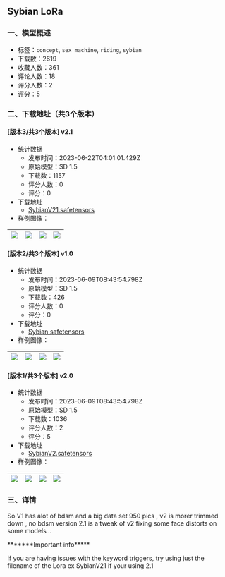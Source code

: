 ## Sybian LoRa
### 一、模型概述

- 标签：`concept`, `sex machine`, `riding`, `sybian`
- 下载数：2619
- 收藏人数：361
- 评论人数：18
- 评分人数：2
- 评分：5

### 二、下载地址（共3个版本）

#### [版本3/共3个版本] v2.1

- 统计数据
  - 发布时间：2023-06-22T04:01:01.429Z
  - 原始模型：SD 1.5
  - 下载数：1157
  - 评分人数：0
  - 评分：0
- 下载地址
  - [SybianV21.safetensors](https://civitai.com/api/download/models/92265)
- 样例图像：

| <img src="https://image.civitai.com/xG1nkqKTMzGDvpLrqFT7WA/91f3e827-5517-49b2-b578-643222e3a5c8/width=450/1103100.jpeg" /> | <img src="https://image.civitai.com/xG1nkqKTMzGDvpLrqFT7WA/ec703a59-9bbb-4002-a505-585c4651fdbe/width=450/1103096.jpeg" /> | <img src="https://image.civitai.com/xG1nkqKTMzGDvpLrqFT7WA/da84ea09-e10e-41d7-aa14-d40ff913cc04/width=450/1103101.jpeg" /> | <img src="https://image.civitai.com/xG1nkqKTMzGDvpLrqFT7WA/6e66a3f8-ab37-422b-9c4f-d2504f7a1936/width=450/1081947.jpeg" /> |
| ---- | ---- | ---- | ---- |

#### [版本2/共3个版本] v1.0

- 统计数据
  - 发布时间：2023-06-09T08:43:54.798Z
  - 原始模型：SD 1.5
  - 下载数：426
  - 评分人数：0
  - 评分：0
- 下载地址
  - [Sybian.safetensors](https://civitai.com/api/download/models/84332)
- 样例图像：

| <img src="https://image.civitai.com/xG1nkqKTMzGDvpLrqFT7WA/68e4ac07-fda6-45cc-8b2d-be8253b0f4df/width=450/952690.jpeg" /> | <img src="https://image.civitai.com/xG1nkqKTMzGDvpLrqFT7WA/a77d9197-d1b1-4934-9e11-1b316c7b746c/width=450/952619.jpeg" /> | <img src="https://image.civitai.com/xG1nkqKTMzGDvpLrqFT7WA/53f1f362-399a-429b-8afe-c340d7436e7b/width=450/952650.jpeg" /> | <img src="https://image.civitai.com/xG1nkqKTMzGDvpLrqFT7WA/d62191a9-588a-4cb1-92ff-e7811a3d178f/width=450/952644.jpeg" /> |
| ---- | ---- | ---- | ---- |

#### [版本1/共3个版本] v2.0

- 统计数据
  - 发布时间：2023-06-09T08:43:54.798Z
  - 原始模型：SD 1.5
  - 下载数：1036
  - 评分人数：2
  - 评分：5
- 下载地址
  - [SybianV2.safetensors](https://civitai.com/api/download/models/90239)
- 样例图像：

| <img src="https://image.civitai.com/xG1nkqKTMzGDvpLrqFT7WA/578795f9-85bc-4b71-87b4-5787a55bb38e/width=450/1048053.jpeg" /> | <img src="https://image.civitai.com/xG1nkqKTMzGDvpLrqFT7WA/700ae6f8-8ae3-4f29-83cd-97a95558a0df/width=450/1048054.jpeg" /> | <img src="https://image.civitai.com/xG1nkqKTMzGDvpLrqFT7WA/311c9bed-402f-4b77-a6fa-ab40aaefcd51/width=450/1048055.jpeg" /> | <img src="https://image.civitai.com/xG1nkqKTMzGDvpLrqFT7WA/c0b4f150-0099-45c4-9f7e-1ffa90542b83/width=450/1048056.jpeg" /> |
| ---- | ---- | ---- | ---- |


### 三、详情
<p>So V1 has alot of bdsm and a big data set 950 pics , v2 is morer trimmed down , no bdsm version 2.1 is a tweak of v2 fixing some face distorts on some models ..</p><p></p><p>*******Important info*****</p><p></p><p>If you are having issues with the keyword triggers, try using just the filename of the Lora ex SybianV21 if your using 2.1 </p>
